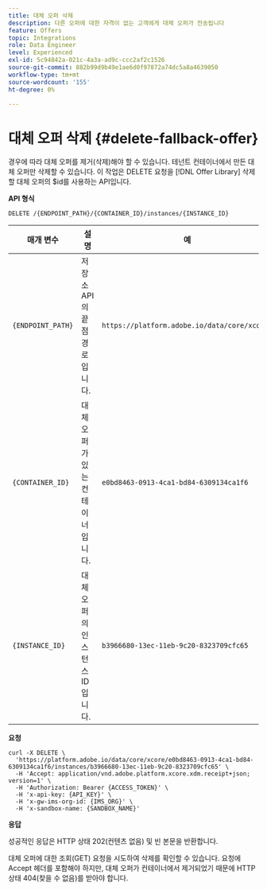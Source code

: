 ```yaml
---
title: 대체 오퍼 삭제
description: 다른 오퍼에 대한 자격이 없는 고객에게 대체 오퍼가 전송됩니다
feature: Offers
topic: Integrations
role: Data Engineer
level: Experienced
exl-id: 5c94842a-021c-4a3a-ad9c-ccc2af2c1526
source-git-commit: 882b99d9b49e1ae6d0f97872a74dc5a8a4639050
workflow-type: tm+mt
source-wordcount: '155'
ht-degree: 0%

---
```


# 대체 오퍼 삭제 {#delete-fallback-offer}

경우에 따라 대체 오퍼를 제거(삭제)해야 할 수 있습니다. 테넌트 컨테이너에서 만든 대체 오퍼만 삭제할 수 있습니다. 이 작업은 DELETE 요청을 [!DNL Offer Library] 삭제할 대체 오퍼의 $id를 사용하는 API입니다.

**API 형식**

```http
DELETE /{ENDPOINT_PATH}/{CONTAINER_ID}/instances/{INSTANCE_ID}
```

| 매개 변수 | 설명 | 예 |
| --------- | ----------- | ------- |
| `{ENDPOINT_PATH}` | 저장소 API의 끝점 경로입니다. | `https://platform.adobe.io/data/core/xcore/` |
| `{CONTAINER_ID}` | 대체 오퍼가 있는 컨테이너입니다. | `e0bd8463-0913-4ca1-bd84-6309134ca1f6` |
| `{INSTANCE_ID}` | 대체 오퍼의 인스턴스 ID입니다. | `b3966680-13ec-11eb-9c20-8323709cfc65` |

**요청**

```shell
curl -X DELETE \
  'https://platform.adobe.io/data/core/xcore/e0bd8463-0913-4ca1-bd84-6309134ca1f6/instances/b3966680-13ec-11eb-9c20-8323709cfc65' \
  -H 'Accept: application/vnd.adobe.platform.xcore.xdm.receipt+json; version=1' \
  -H 'Authorization: Bearer {ACCESS_TOKEN}' \
  -H 'x-api-key: {API_KEY}' \
  -H 'x-gw-ims-org-id: {IMS_ORG}' \
  -H 'x-sandbox-name: {SANDBOX_NAME}'
```

**응답**

성공적인 응답은 HTTP 상태 202(컨텐츠 없음) 및 빈 본문을 반환합니다.

대체 오퍼에 대한 조회(GET) 요청을 시도하여 삭제를 확인할 수 있습니다. 요청에 Accept 헤더를 포함해야 하지만, 대체 오퍼가 컨테이너에서 제거되었기 때문에 HTTP 상태 404(찾을 수 없음)를 받아야 합니다.
